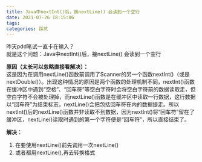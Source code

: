 ```yaml
---
title: Java中nextInt()后，接nextLine() 会读到一个空行
date: 2021-07-26 18:15:06
tags: 
categories: 踩坑
---
```


<!--more-->

昨天pdd笔试一直卡在输入？  
就是这个问题：Java中nextInt\(\)后，接nextLine\(\) 会读到一个空行

**原因（太长可以忽略直接看解决）：**  
这是因为在调用nextLine\(\)函数前调用了Scanner的另一个函数nextInt\(\)（或是nextDouble\(\)）。出现这种情况的原因是两个函数的处理机制不同，nextInt\(\)函数在缓冲区中遇到“空格”、“回车符”等空白字符时会将空白字符前的数据读取走，但空白字符不会被处理掉，而nextLine\(\)函数是在缓冲区中读取一行数据，这行数据以“回车符”为结束标志，nextLine\(\)会把包括回车符在内的数据提走。所以nextInt\(\)后的nextLine\(\)函数并非读取不到数据，因为nextInt\(\)将“回车符”留在了缓冲区，nextLine\(\)读取时遇到的第一个字符便是“回车符”，所以直接结束了。

**解决：**

1.  在要使用nextLine\(\)前先调用一次nextLine\(\)
2.  或者都用nextLine\(\),再去转换格式